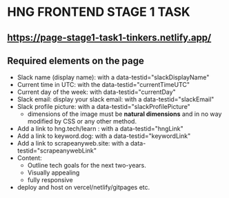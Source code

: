 # HNG FRONTEND STAGE 1 TASK
https://page-stage1-task1-tinkers.netlify.app/
---

## Required elements on the page

- Slack name (display name): with a data-testid="slackDisplayName"
- Current time in UTC: with the data-testid="currentTimeUTC"
- Current day of the week: with data-testid="currentDay"
- Slack email: display your slack email: with a data-testid="slackEmail"
- Slack profile picture: with a data-testid="slackProfilePicture"
  - dimensions of the image must be **natural dimensions** and in no way modified by CSS or any other method.
- Add a link to hng.tech/learn : with a data-testid="hngLink"
- Add a link to keyword.dog: with a data-testid="keywordLink"
- Add a link to scrapeanyweb.site: with a data-testid="scrapeanywebLink"
- Content:
  - Outline tech goals for the next two-years.
  - Visually appealing
  - fully responsive
- deploy and host on vercel/netlify/gitpages etc.
